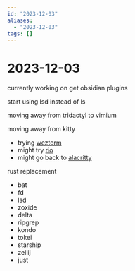 ```yaml
---
id: "2023-12-03"
aliases:
  - "2023-12-03"
tags: []
---
```


# 2023-12-03

currently working on get obsidian plugins

start using lsd instead of ls

moving away from tridactyl to vimium

moving away from kitty
  - trying [wezterm](https://github.com/wez/wezterm)
  - might try [rio](https://github.com/raphamorim/rio)
  - might go back to [alacritty](https://github.com/alacritty/alacritty)

rust replacement
- bat
- fd
- lsd
- zoxide
- delta
- ripgrep
- kondo
- tokei
- starship
- zellij
- just

